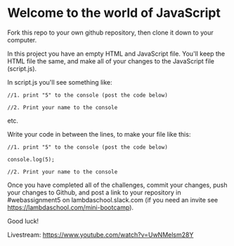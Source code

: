 # Welcome to the world of JavaScript #

Fork this repo to your own github repository, then clone it down to your computer.

In this project you have an empty HTML and JavaScript file. You'll keep the HTML file the same, and make all of your changes to the JavaScript file (script.js).

In script.js you'll see something like:

```
//1. print "5" to the console (post the code below)

//2. Print your name to the console
```
etc.

Write your code in between the lines, to make your file like this:

```
//1. print "5" to the console (post the code below)

console.log(5);

//2. Print your name to the console
```

Once you have completed all of the challenges, commit your changes, push your changes to Github, and post a link to your repository in #webassignment5 on lambdaschool.slack.com (if you need an invite see https://lambdaschool.com/mini-bootcamp).

Good luck!

Livestream: https://www.youtube.com/watch?v=UwNMelsm28Y
